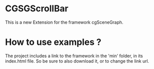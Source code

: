 CGSGScrollBar
=============

 This is a new Extension for the framework cgSceneGraph.

 How to use examples ?
 =====================
 The project includes a link to the framework in the 'min' folder, in its index.html file.
 So be sure to also download it, or to change the link url.

